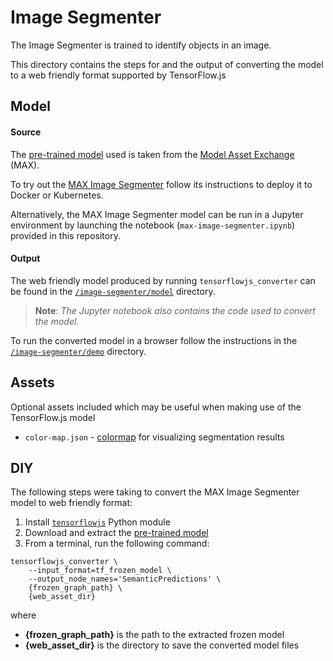 # Image Segmenter

The Image Segmenter is trained to identify objects in an image.

This directory contains the steps for and the output of converting the model to a web friendly format supported by TensorFlow.js


## Model

#### Source

The [pre-trained model](http://max-assets.s3-api.us-geo.objectstorage.softlayer.net/deeplab/deeplabv3_mnv2_pascal_trainval_2018_01_29.tar.gz) used is taken from the [Model Asset Exchange](https://developer.ibm.com/code/exchanges/models) (MAX).

To try out the [MAX Image Segmenter](https://github.com/IBM/MAX-Image-Segmenter) follow its instructions to deploy it to Docker or Kubernetes.

Alternatively, the MAX Image Segmenter model can be run in a Jupyter environment by launching the notebook (`max-image-segmenter.ipynb`) provided in this repository.

#### Output

The web friendly model produced by running `tensorflowjs_converter` can be found in the [`/image-segmenter/model`](https://github.com/vabarbosa/tfjs-sandbox/tree/master/image-segmenter/model) directory.

> **Note**: _The Jupyter notebook also contains the code used to convert the model._

To run the converted model in a browser follow the instructions in the [`/image-segmenter/demo`](https://github.com/vabarbosa/tfjs-sandbox/tree/master/image-segmenter/demo) directory.


## Assets

Optional assets included which may be useful when making use of the TensorFlow.js model

- `color-map.json` - [colormap](https://github.com/IBM/MAX-Image-Segmenter/blob/master/core/utils.py#L7) for visualizing segmentation results


## DIY

The following steps were taking to convert the MAX Image Segmenter model to web friendly format:

1. Install [`tensorflowjs`]() Python module
1. Download and extract the [pre-trained model](http://max-assets.s3-api.us-geo.objectstorage.softlayer.net/deeplab/deeplabv3_mnv2_pascal_trainval_2018_01_29.tar.gz)  
1. From a terminal, run the following command:  

```
tensorflowjs_converter \
    --input_format=tf_frozen_model \
    --output_node_names='SemanticPredictions' \
    {frozen_graph_path} \
    {web_asset_dir}
```

where  

- **{frozen\_graph\_path}** is the path to the extracted frozen model
- **{web\_asset\_dir}** is the directory to save the converted model files
